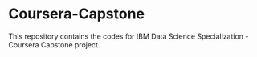 # Coursera-Capstone
This repository contains the codes for IBM Data Science Specialization - Coursera Capstone project.

